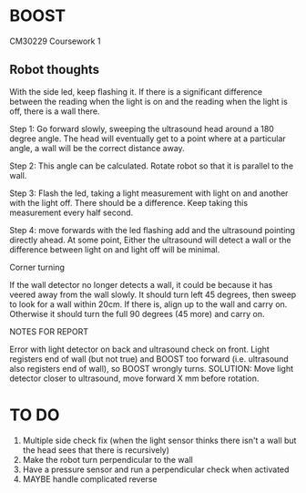 BOOST
=====

CM30229 Coursework 1

Robot thoughts
--------------

With the side led, keep flashing it. If there is a significant difference between the reading when the light is on and the reading when the light is off, there is a wall there. 

Step 1: Go forward slowly, sweeping the ultrasound head around a 180 degree angle. The head will eventually get to a point where at a particular angle, a wall will be the correct distance away. 

Step 2: This angle can be calculated. Rotate robot so that it is parallel to the wall. 

Step 3: Flash the led, taking a light measurement with light on and another with the light off. There should be a difference. Keep taking this measurement every half second. 

Step 4: move forwards with the led flashing add and the ultrasound pointing directly ahead. At some point, Either the ultrasound will detect a wall or the difference between light on and light off will be minimal. 

Corner turning

If the wall detector no longer detects a wall, it could be because it has veered away from the wall slowly. It should turn left 45 degrees, then sweep to look for a wall within 20cm. If there is, align up to the wall and carry on. Otherwise it should turn the full 90 degrees (45 more) and carry on.

NOTES FOR REPORT

Error with light detector on back and ultrasound check on front.  Light registers end of wall (but not true) and BOOST too forward (i.e. ultrasound also registers end of wall), so BOOST wrongly turns.  SOLUTION: Move light detector closer to ultrasound, move forward X mm before rotation.




TO DO
=====
1) Multiple side check fix (when the light sensor thinks there isn't a wall but the head sees that there is recursively)
2) Make the robot turn perpendicular to the wall
3) Have a pressure sensor and run a perpendicular check when activated
4) MAYBE handle complicated reverse
